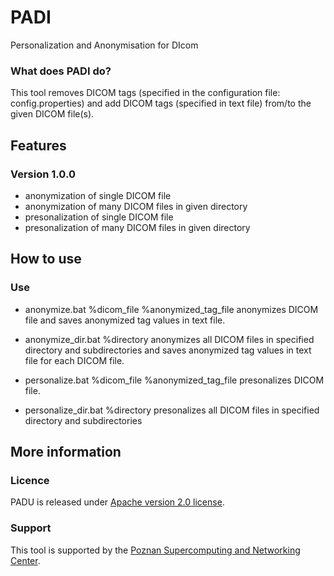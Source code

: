 # PADI

Personalization and Anonymisation for DIcom

### What does PADI do?

This tool removes DICOM tags (specified in the configuration file: config.properties) and add DICOM tags (specified in text file) from/to the given DICOM file(s).

## Features

### Version 1.0.0

* anonymization of single DICOM file
* anonymization of many DICOM files in given directory
* presonalization of single DICOM file
* presonalization of many DICOM files in given directory

## How to use

### Use

* anonymize.bat %dicom_file %anonymized_tag_file
 anonymizes DICOM file and saves anonymized tag values in text file.

* anonymize_dir.bat %directory
 anonymizes all DICOM files in specified directory and subdirectories and saves
 anonymized tag values in text file for each DICOM file.

* personalize.bat %dicom_file %anonymized_tag_file
 presonalizes DICOM file.

* personalize_dir.bat %directory
 presonalizes all DICOM files in specified directory and subdirectories

## More information

### Licence

PADU is released under [Apache version 2.0 license](LICENSE.txt).

### Support

This tool is supported by the [Poznan Supercomputing and Networking Center](http://psnc.pl). 

